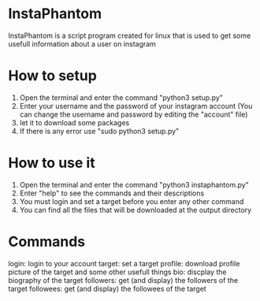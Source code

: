# InstaPhantom
InstaPhantom is a script program created for linux that is used to get some usefull information about a user on instagram

# How to setup
1) Open the terminal and enter the command "python3 setup.py"
2) Enter your username and the password of your instagram account (You can change the username and password by editing the "account" file)
3) let it to download some packages
4) If there is any error use "sudo python3 setup.py"

# How to use it
1) Open the terminal and enter the command "python3 instaphantom.py"
2) Enter "help" to see the commands and their descriptions
3) You must login and set a target before you enter any other command
4) You can find all the files that will be downloaded at the output directory 

# Commands
login: login to your account
target: set a target
profile: download profile picture of the target and some other usefull things
bio: discplay the biography of the target
followers: get (and display) the followers of the target
followees: get (and display) the followees of the target
